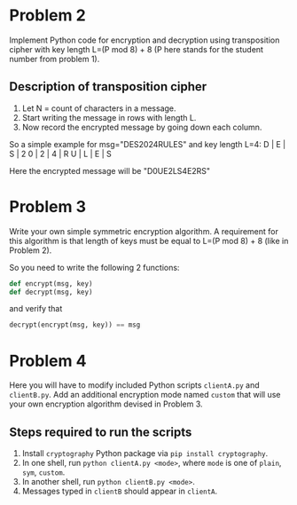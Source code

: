 # Problem 2
Implement Python code for encryption and decryption using transposition cipher with key length L=(P mod 8) + 8 (P here stands for the student number from problem 1).

## Description of transposition cipher
1. Let N = count of characters in a message.
2. Start writing the message in rows with length L.
3. Now record the encrypted message by going down each column. 

So a simple example for msg="DES2024RULES" and key length L=4:
D | E | S | 2
0 | 2 | 4 | R
U | L | E | S

Here the encrypted message will be "D0UE2LS4E2RS"

# Problem 3
Write your own simple symmetric encryption algorithm. A requirement for this algorithm is that length of keys must be equal to L=(P mod 8) + 8 (like in Problem 2).

So you need to write the following 2 functions:
```Python
def encrypt(msg, key)
def decrypt(msg, key)
```
and verify that
```Python
decrypt(encrypt(msg, key)) == msg
```

# Problem 4
Here you will have to modify included Python scripts `clientA.py` and `clientB.py`.
Add an additional encryption mode named `custom` that will use your own encryption algorithm devised in Problem 3.

## Steps required to run the scripts
1. Install `cryptography` Python package via `pip install cryptography`.
2. In one shell, run `python clientA.py <mode>`, where `mode` is one of `plain`, `sym`, `custom`.
3. In another shell, run `python clientB.py <mode>`.
4. Messages typed in `clientB` should appear in `clientA`.
